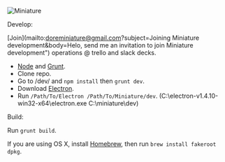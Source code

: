 ![Miniature](https://i.imgur.com/MoD16SD.png)

Develop:

[Join](mailto:doreminiature@gmail.com?subject=Joining Miniature development&body=Helo, send me an invitation to join Miniature development") operations @ trello and slack decks.

* [Node](https://nodejs.org) and [Grunt](http://gruntjs.com).
* Clone repo.
* Go to /dev/ and `npm install` then `grunt dev`.
* Download [Electron](https://github.com/electron/electron/releases).
* Run `/Path/To/Electron /Path/To/Miniature/dev`.
(C:\electron-v1.4.10-win32-x64\electron.exe C:\miniature\dev)

Build:

Run `grunt build`.

If you are using OS X, install [Homebrew](http://brew.sh), then run `brew install fakeroot dpkg`.
